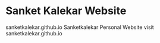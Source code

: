 # Sanket Kalekar Website
sanketkalekar.github.io
Sanketkalekar Personal Website visit sanketkalekar.github.io


